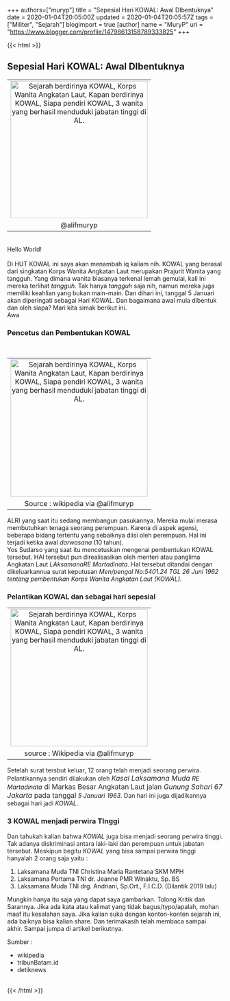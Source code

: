 +++
 authors=["muryp"] 
title = "Sepesial Hari KOWAL: Awal DIbentuknya"
date = 2020-01-04T20:05:00Z
updated = 2020-01-04T20:05:57Z
tags = ["Militer", "Sejarah"]
blogimport = true 
[author]
	name = "MuryP"
	uri = "https://www.blogger.com/profile/14798613158789333825"
+++

 {{< html >}} 
<h2>Sepesial Hari KOWAL: Awal DIbentuknya <a href="https://lh3.googleusercontent.com/-Z3qg9f99TS0/XhFeN05n76I/AAAAAAAAEr4/l6eYP5FpWY4eb-eM9UJlw7kprNwa-QPxgCLcBGAsYHQ/s1600/IMG_ORG_1578193361335.jpeg" imageanchor="1" style="display: none; font-size: 17px; text-align: center;"><img alt="" border="0" data-original-height="200" data-original-width="200" height="200" src="https://lh3.googleusercontent.com/-Z3qg9f99TS0/XhFeN05n76I/AAAAAAAAEr4/l6eYP5FpWY4eb-eM9UJlw7kprNwa-QPxgCLcBGAsYHQ/s1600/IMG_ORG_1578193361335.jpeg" width="200" /></a></h2><table align="center" cellpadding="0" cellspacing="0" class="tr-caption-container" style="margin-left: auto; margin-right: auto; text-align: center;"><tbody><tr><td style="text-align: center;"><img alt="Sejarah berdirinya KOWAL, Korps Wanita Angkatan Laut, Kapan berdirinya KOWAL, Siapa pendiri KOWAL, 3 wanita yang berhasil menduduki jabatan tinggi di AL." border="0" height="320" src="https://i.ibb.co/J7m5XDJ/20200105-094938-compressor.png" style="margin-left: auto; margin-right: auto;" title="HUT KOWAL 2020. Sejarah berdirinya Kowal." width="320" /></td></tr><tr><td class="tr-caption" style="text-align: center;">@alifmuryp</td></tr></tbody></table><br />Hello World!<br /><br />Di HUT KOWAL ini saya akan menambah iq kaliam nih. KOWAL yang berasal dari singkatan Korps Wanita Angkatan Laut merupakan Prajurit Wanita yang tangguh. Yang dimana wanita biasanya terkenal lemah gemulai, kali ini mereka terlihat <i>tangguh</i>. Tak hanya <i>tangguh </i>saja nih, namun mereka juga memiliki keahlian yang bukan main-main. Dan dihari ini, tanggal 5 Januari akan diperingati sebagai Hari KOWAL. Dan bagaimana awal mula dibentuk dan oleh siapa? Mari kita simak berikut ini.<br /><div><div>Awa<br /><h3>Pencetus dan Pembentukan KOWAL&nbsp;</h3><div><br /></div><table align="center" cellpadding="0" cellspacing="0" class="tr-caption-container" style="margin-left: auto; margin-right: auto; text-align: center;"><tbody><tr><td style="text-align: center;"><img alt="Sejarah berdirinya KOWAL, Korps Wanita Angkatan Laut, Kapan berdirinya KOWAL, Siapa pendiri KOWAL, 3 wanita yang berhasil menduduki jabatan tinggi di AL." border="0" height="320" src="https://i.ibb.co/28d4skS/20200105-103929-compressor.jpg" style="margin-left: auto; margin-right: auto;" title="HUT KOWAL 2020. Sejarah berdirinya Kowal." width="320" /></td></tr><tr><td class="tr-caption" style="text-align: center;">Source : wikipedia via @alifmuryp</td></tr></tbody></table></div><div>ALRI yang saat itu sedang membangun pasukannya. Mereka mulai merasa membutuhkan tenaga seorang perempuan. Karena di aspek agensi, beberapa bidang tertentu yang sebaiknya diisi oleh perempuan. Hal ini terjadi ketika awal <i>darwasana</i> (10 tahun).&nbsp;&nbsp;</div>Yos Sudarso yang saat itu mencetuskan mengenai pembentukan KOWAL tersebut. HAl tersebut pun direalisasikan oleh menteri atau panglima Angkatan Laut <i>LAksamanaRE Martadinata</i>. Hal tersebut ditandai dengan dikeluarkannua surat keputusan <i>Men/pengal No:5401.24 TGL 26 Juni 1962 tentang pembentukan Korps Wanita Angkatan Laut (KOWAL).</i><br /><h3><span style="background-color: white; color: #222222; font-family: , &quot;blinkmacsystemfont&quot; , &quot;segoe ui&quot; , &quot;roboto&quot; , &quot;lato&quot; , &quot;helvetica&quot; , &quot;arial&quot; , sans-serif; font-size: 16px;">Pelantikan KOWAL dan sebagai hari sepesial</span></h3><table align="center" cellpadding="0" cellspacing="0" class="tr-caption-container" style="margin-left: auto; margin-right: auto; text-align: center;"><tbody><tr><td style="text-align: center;"><img alt="Sejarah berdirinya KOWAL, Korps Wanita Angkatan Laut, Kapan berdirinya KOWAL, Siapa pendiri KOWAL, 3 wanita yang berhasil menduduki jabatan tinggi di AL." border="0" height="320" src="https://i.ibb.co/4RWQkHD/20200105-103947-compressor.jpg" style="margin-left: auto; margin-right: auto;" title="HUT KOWAL 2020. Sejarah berdirinya Kowal." width="320" /></td></tr><tr><td class="tr-caption" style="text-align: center;">source : Wikipedia via @alifmuryp</td></tr></tbody></table><div><span style="color: #222222; font-family: , &quot;blinkmacsystemfont&quot; , &quot;segoe ui&quot; , &quot;roboto&quot; , &quot;lato&quot; , &quot;helvetica&quot; , &quot;arial&quot; , sans-serif;"><span style="background-color: white;">Setelah surat tersbut keluar, 12 orang telah menjadi seorang perwira. Pelantikannya sendiri dilakukan oleh&nbsp;</span></span><i><span style="background-color: white; color: #222222; font-family: , &quot;blinkmacsystemfont&quot; , &quot;segoe ui&quot; , &quot;roboto&quot; , &quot;lato&quot; , &quot;helvetica&quot; , &quot;arial&quot; , sans-serif; font-size: 16px;">Kasal Laksamana Muda&nbsp;</span>RE Martadinata</i><span style="background-color: white; color: #222222; font-family: , &quot;blinkmacsystemfont&quot; , &quot;segoe ui&quot; , &quot;roboto&quot; , &quot;lato&quot; , &quot;helvetica&quot; , &quot;arial&quot; , sans-serif; font-size: 16px;">&nbsp;di Markas Besar Angkatan Laut jalan<i> Gunung Sahari 67 Jakarta</i> pada tanggal&nbsp;</span><i>5 Januari<span style="background-color: white; color: #222222; font-family: , &quot;blinkmacsystemfont&quot; , &quot;segoe ui&quot; , &quot;roboto&quot; , &quot;lato&quot; , &quot;helvetica&quot; , &quot;arial&quot; , sans-serif; font-size: 16px;">&nbsp;</span>1963</i><span style="color: #222222; font-family: , &quot;blinkmacsystemfont&quot; , &quot;segoe ui&quot; , &quot;roboto&quot; , &quot;lato&quot; , &quot;helvetica&quot; , &quot;arial&quot; , sans-serif;"><span style="background-color: white;">. Dan hari ini juga dijadikannya sebagai hari jadi <i>KOWAL</i>.</span></span></div><h3><span style="color: #222222; font-family: , &quot;blinkmacsystemfont&quot; , &quot;segoe ui&quot; , &quot;roboto&quot; , &quot;lato&quot; , &quot;helvetica&quot; , &quot;arial&quot; , sans-serif;"><span style="background-color: white;">3 KOWAL menjadi perwira TInggi</span></span></h3><div><span style="color: #222222; font-family: , &quot;blinkmacsystemfont&quot; , &quot;segoe ui&quot; , &quot;roboto&quot; , &quot;lato&quot; , &quot;helvetica&quot; , &quot;arial&quot; , sans-serif;"><span style="background-color: white;">Dan tahukah kalian bahwa <i>KOWAL</i> juga bisa menjadi seorang perwira tinggi. Tak adanya diskriminasi antara laki-laki dan perempuan untuk jabatan tersebut. Meskipun begitu <i>KOWAL </i>yang bisa sampai perwira tinggi hanyalah 2 orang saja yaitu :</span></span></div><ol><li>Laksamana Muda TNI Christina Maria Rantetana SKM MPH&nbsp;</li><li>Laksamana Pertama TNI dr. Jeanne PMR Winaktu, Sp. BS</li><li>Laksamana Muda TNI drg. Andriani, Sp.Ort., F.I.C.D. (Dilantik 2019 lalu)</li></ol>Mungkin hanya itu saja yang dapat saya gambarkan. Tolong Kritik dan Sarannya. Jika ada kata atau kalimat yang tidak bagus/typo/apalah, mohan maaf itu kesalahan saya. Jika kalian suka dengan konton-konten sejarah ini, ada baiknya bisa kalian share. Dan terimakasih telah membaca sampai akhir. Sampai jumpa di artikel berikutnya.<br /><ol></ol>Sumber :<br /><div><ul><li>wikipedia</li><li>tribunBatam.id</li><li>detiknews</li></ul><br /></div></div>
{{< /html >}}
